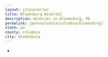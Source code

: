 ```yaml
---
layout: citywineries
title: Bloomsburg Wineries
description: Wineries in Bloomsburg, PA
permalink: /pennsylvania/columbia/bloomsburg/
state: pa
county: columbia
city: bloomsburg
---
```

-
